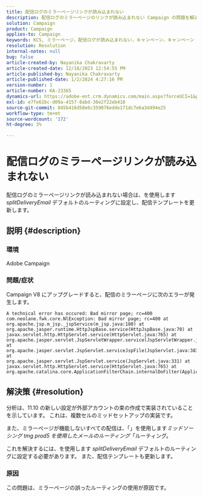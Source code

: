 ```yaml
---
title: 配信ログのミラーページリンクが読み込まれない
description: 配信ログのミラーページのリンクが読み込まれない Campaign の問題を解決する方法を説明します。
solution: Campaign
product: Campaign
applies-to: Campaign
keywords: KCS, ミラーページ，配信ログが読み込まれない，キャンペーン，キャンペーン V8 へのアップグレード
resolution: Resolution
internal-notes: null
bug: false
article-created-by: Nayanika Chakravarty
article-created-date: 12/18/2023 12:54:55 PM
article-published-by: Nayanika Chakravarty
article-published-date: 1/2/2024 4:27:16 PM
version-number: 1
article-number: KA-23365
dynamics-url: https://adobe-ent.crm.dynamics.com/main.aspx?forceUCI=1&pagetype=entityrecord&etn=knowledgearticle&id=bbc7339f-a49d-ee11-be37-6045bd006079
exl-id: e7fe61bc-d09a-4157-8abd-36e2f22eb418
source-git-commit: 845b416d58e6c359076edde171dc7e6a3d494e25
workflow-type: tm+mt
source-wordcount: '172'
ht-degree: 3%

---
```


# 配信ログのミラーページリンクが読み込まれない


配信ログのミラーページリンクが読み込まれない場合は、を使用します *splitDeliveryEmail* デフォルトのルーティングに設定し、配信テンプレートを更新します。

## 説明 {#description}


### 環境

Adobe Campaign

### 問題/症状

Campaign V8 にアップグレードすると、配信のミラーページに次のエラーが発生します。


```
A technical error has occured: Bad mirror page; rc=400 
com.neolane.fwk.core.NlException: Bad mirror page; rc=400 at 
org.apache.jsp.m_jsp._jspService(m_jsp.java:180) at 
org.apache.jasper.runtime.HttpJspBase.service(HttpJspBase.java:70) at 
javax.servlet.http.HttpServlet.service(HttpServlet.java:765) at 
org.apache.jasper.servlet.JspServletWrapper.service(JspServletWrapper.java:465) at 
org.apache.jasper.servlet.JspServlet.serviceJspFile(JspServlet.java:383) at 
org.apache.jasper.servlet.JspServlet.service(JspServlet.java:331) at 
javax.servlet.http.HttpServlet.service(HttpServlet.java:765) at 
org.apache.catalina.core.ApplicationFilterChain.internalDoFilter(ApplicationFilterChain.java:231)
```



## 解決策 {#resolution}


分析は、11.10 の新しい設定が外部アカウントの束の作成で実装されていることを示しています。 これは、複数セルのミッドセットアップの実装です。

また、ミラーページが機能しないすべての配信は、「」を使用します&#x200B;*ミッドソーシング tmg prod5 を使用したメールのルーティング*「ルーティング。

これを解決するには、を使用します *splitDeliveryEmail* デフォルトのルーティングに設定する必要があります。 また、配信テンプレートも更新します。

### 原因

この問題は、ミラーページの誤ったルーティングの使用が原因です。
